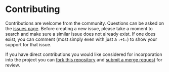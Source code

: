 Contributing
============

Contributions are welcome from the community. Questions can be asked on the
[issues page][1]. Before creating a new issue, please take a moment to search
and make sure a similar issue does not already exist. If one does exist, you
can comment (most simply even with just a `:+1:`) to show your support for that
issue.

If you have direct contributions you would like considered for incorporation
into the project you can [fork this repository][2] and
[submit a merge request][3] for review.



[1]: https://code.usgs.gov/umes/quant-ecology/occstan_hm
[2]: https://docs.gitlab.com/ee/gitlab-basics/fork-project.html
[3]: https://docs.gitlab.com/ee/gitlab-basics/add-merge-request.html
